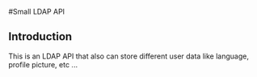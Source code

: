 #Small LDAP API

## Introduction

This is an LDAP API that also can store different user data like language, profile picture, etc ...

